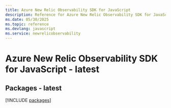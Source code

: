 ```yaml
---
title: Azure New Relic Observability SDK for JavaScript
description: Reference for Azure New Relic Observability SDK for JavaScript
ms.date: 05/30/2025
ms.topic: reference
ms.devlang: javascript
ms.service: newrelicobservability
---
```

# Azure New Relic Observability SDK for JavaScript - latest
## Packages - latest
[!INCLUDE [packages](new-relic-observability-index.md)]